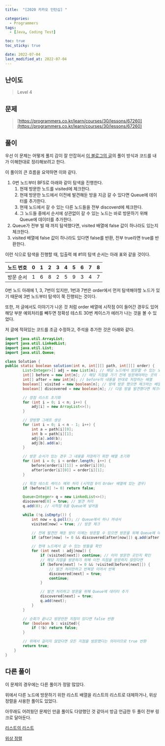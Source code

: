 ```yaml
---
title:  "[2020 카카오 인턴십] "

categories:
  - Programmers
tags:
  - [Java, Coding Test]

toc: true
toc_sticky: true

date: 2022-07-04
last_modified_at: 2022-07-04
---
```



## 난이도

> Level 4

## 문제

> [https://programmers.co.kr/learn/courses/30/lessons/67260](https://programmers.co.kr/learn/courses/30/lessons/67260)

## 풀이

우선 이 문제는 어떻게 풀지 감이 잘 안잡혀서 [이 블로그의 글](https://ltk3934.tistory.com/179)의 풀이 방식과 코드를 내가 이해한대로 정리해보려고 한다.

이 풀이의 큰 흐름을 요약하면 이와 같다.

1. 0번 노드부터 BFS로 아래와 같이 탐색을 진행한다.
   1. 현재 방문한 노드를 visited에 체크한다.
   2. 현재 방문한 노드에서 이전에 발견해둔 방을 지금 갈 수 있다면 Queue에 데이터를 추가한다.
   3. 현재 노드에서 갈 수 있는 다른 노드들을 전부 discoverd에 체크한다.
   4. 그 노드들 중에서 순서에 상관없이 갈 수 있는 노드는 바로 방문하기 위해 Queue에 데이터를 추가한다.
2. Queue가 전부 빌 때 까지 탐색했다면, visited 배열에 false 값이 하나라도 있는지 체크한다.
3. visited 배열에 false 값이 하나라도 있다면 false를 반환, 전부 true라면 true를 반환한다.

이런 식으로 탐색을 진행할 때, 입출력 예 #1의 탐색 순서는 아래 표와 같을 것이다.

| 노드 번호 | 0    | 1    | 2    | 3    | 4    | 5    | 6    | 7    | 8    |
| --------- | ---- | ---- | ---- | ---- | ---- | ---- | ---- | ---- | ---- |
| 방문 순서 | 1    | 6    | 8    | 2    | 5    | 9    | 3    | 4    | 7    |

0번 노드 아래에 1, 3, 7번이 있지만, 1번과 7번은 order에서 먼저 탐색해야할 노드가 있기 때문에 3번 노드부터 탐색이 쭉 진행되는 것이다.

또한, 저 글에서도 이야기가 나온 것 처럼 order 배열에 시작점 0이 들어간 경우도 있어 해당 부분 예외처리를 빼두면 정확성 테스트 30번 케이스가 에러가 나는 것을 볼 수 있었다.

저 글에 적혀있는 코드를 조금 수정하고, 주석을 추가한 것은 아래와 같다.

```java
import java.util.ArrayList;
import java.util.LinkedList;
import java.util.List;
import java.util.Queue;

class Solution {
public static boolean solution(int n, int[][] path, int[][] order) {
        List<Integer>[] adj = new List[n]; // 해당 노드에서 방문할 수 있는 노드를 저장하는 리스트의 배열
        int[] before = new int[n]; // 해당 지점을 가기 전에 방문해야하는 곳의 위치를 저장하는 배열
        int[] after = new int[n]; // before의 내용을 반대로 저장하는 배열
        boolean[] visited = new boolean[n]; // 방에 방문 했으면 체크하는 배열
        boolean[] discovered = new boolean[n]; // 다음 방을 발견했다면 체크하는 배열

        // 정점 리스트 초기화
        for (int i = 0; i < n; i++) {
            adj[i] = new ArrayList<>();
        }

        // 양방향 그래프 생성
        for (int i = 0; i < n - 1; i++) {
            int a = path[i][0];
            int b = path[i][1];
            adj[a].add(b);
            adj[b].add(a);
        }

        // 방문 순서가 있는 경우 그 내용을 저장하기 위한 배열 초기화
        for (int i = 0; i < order.length; i++) {
            before[order[i][1]] = order[i][0];
            after[order[i][0]] = order[i][1];
        }

        // 특정 테스트 케이스 예외 처리 (시작점 0이 Order 배열에 있는 경우)
        if (before[0] != 0) return false;

        Queue<Integer> q = new LinkedList<>();
        discovered[0] = true; // 발견 처리
        q.add(0); // 시작점 0을 Queue에 넣어둠

        while (!q.isEmpty()) {
            int now = q.poll(); // Queue에서 하나 꺼내서
            visited[now] = true; // 방문 체크

            // 전에 발견만 해둔 방이 이제는 방문할 수 있으면 방문을 위해 Queue에 데이터 추가
            if (after[now] != 0 && discovered[after[now]]) q.add(after[now]);

            // 현재 노드에서 갈 수 있는 방들을 확인
            for (int next : adj[now]) {
                if (visited[next]) continue; // 이미 방문한 곳인지 확인
                // 해당 지점을 방문하기 위해 이전 지점을 방문하지 않았다면
                if (before[next] != 0 && !visited[before[next]]) {
                    // 발견 처리만하고 반복문 이어서 반복
                    discovered[next] = true;
                    continue;
                }

                // 발견 처리하고 방문을 위해 Queue에 데이터 추가
                discovered[next] = true;
                q.add(next);
            }
        }

        // 순회가 끝나고 방문안한 지점이 있다면 false 반환
        for (boolean b : visited){
            if (!b) return false;
        }

        // 위에서 걸리지 않았다면 모든 지점을 방문했다는 의미이므로 true 반환
        return true;
    }
}
```

## 다른 풀이

이 문제의 경우에는 다른 풀이가 정말 많았다.

위에서 다른 노드에 방문하기 위한 리스트 배열을 리스트의 리스트로 대체하거나, 위상 정렬을 사용한 풀이도 있었다.

아무래도 어려웠던 문제인 만큼 풀이도 다양했던 것 같아서 방금 언급한 두 풀이 전부 링크로 달아둔다.

[리스트의 리스트](https://wellbell.tistory.com/180)

[위상 정렬](https://yoon1fe.tistory.com/97)
